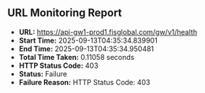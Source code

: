 ## URL Monitoring Report

- **URL:** https://api-gw1-prod1.fisglobal.com/gw/v1/health
- **Start Time:** 2025-09-13T04:35:34.839901
- **End Time:** 2025-09-13T04:35:34.950481
- **Total Time Taken:** 0.11058 seconds
- **HTTP Status Code:** 403
- **Status:** Failure
- **Failure Reason:** HTTP Status Code: 403
